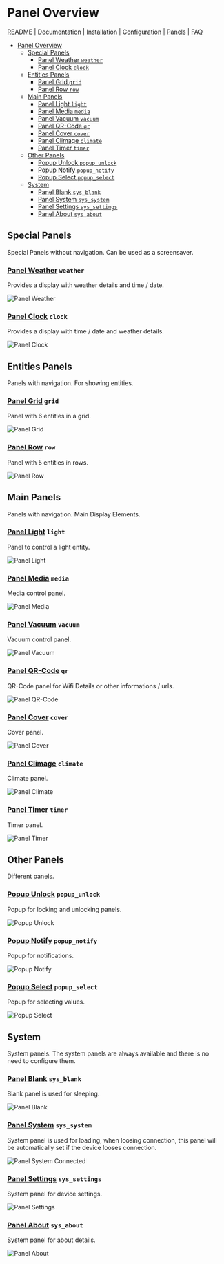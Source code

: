 # Panel Overview

[README](../../README.md) | [Documentation](../README.md) | [Installation](../Install.md) | [Configuration](../Config.md) | [Panels](README.md) | [FAQ](../FAQ.md)

- [Panel Overview](#panel-overview)
  - [Special Panels](#special-panels)
    - [Panel Weather `weather`](#panel-weather-weather)
    - [Panel Clock `clock`](#panel-clock-clock)
  - [Entities Panels](#entities-panels)
    - [Panel Grid `grid`](#panel-grid-grid)
    - [Panel Row `row`](#panel-row-row)
  - [Main Panels](#main-panels)
    - [Panel Light `light`](#panel-light-light)
    - [Panel Media `media`](#panel-media-media)
    - [Panel Vacuum `vacuum`](#panel-vacuum-vacuum)
    - [Panel QR-Code `qr`](#panel-qr-code-qr)
    - [Panel Cover `cover`](#panel-cover-cover)
    - [Panel Climage `climate`](#panel-climage-climate)
    - [Panel Timer `timer`](#panel-timer-timer)
  - [Other Panels](#other-panels)
    - [Popup Unlock  `popup_unlock`](#popup-unlock--popup_unlock)
    - [Popup Notify `popup_notify`](#popup-notify-popup_notify)
    - [Popup Select  `popup_select`](#popup-select--popup_select)
  - [System](#system)
    - [Panel Blank `sys_blank`](#panel-blank-sys_blank)
    - [Panel System `sys_system`](#panel-system-sys_system)
    - [Panel Settings `sys_settings`](#panel-settings-sys_settings)
    - [Panel About `sys_about`](#panel-about-sys_about)

## Special Panels

Special Panels without navigation. Can be used as a screensaver.

### [Panel Weather](panel_weather.md) `weather`

Provides a display with weather details and time / date.

![Panel Weather](../assets/panel_weather_background.png)

### [Panel Clock](panel_clock.md) `clock`

Provides a display with time / date and weather details.

![Panel Clock](../assets/panel_clock_background.png)

## Entities Panels

Panels with navigation. For showing entities.

### [Panel Grid](panel_grid.md) `grid`

  Panel with 6 entities in a grid.

  ![Panel Grid](../assets/panel_grid.png)

### [Panel Row](panel_row.md) `row`

  Panel with 5 entities in rows.

  ![Panel Row](../assets/panel_row.png)

## Main Panels

Panels with navigation. Main Display Elements.

### [Panel Light](panel_light.md) `light`

  Panel to control a light entity.

  ![Panel Light](../assets/panel_light.png)

### [Panel Media](panel_media.md) `media`

  Media control panel.

  ![Panel Media](../assets/panel_media.png)

### [Panel Vacuum](panel_vacuum.md) `vacuum`

  Vacuum control panel.

  ![Panel Vacuum](../assets/panel_vacuum.png)

### [Panel QR-Code](panel_qr.md) `qr`

  QR-Code panel for Wifi Details or other informations / urls.

  ![Panel QR-Code](../assets/panel_qr.png)

### [Panel Cover](panel_cover.md) `cover`

  Cover panel.

  ![Panel Cover](../assets/panel_cover.png)

### [Panel Climage](panel_climate.md) `climate`

  Climate panel.

  ![Panel Climate](../assets/panel_climate.png)

### [Panel Timer](panel_timer.md) `timer`

  Timer panel.

  ![Panel Timer](../assets/panel_timer.png)

## Other Panels

Different panels.

### [Popup Unlock](popup_unlock.md)  `popup_unlock`

  Popup for locking and unlocking panels.

  ![Popup Unlock](../assets/popup_unlock.png)

### [Popup Notify](popup_notify.md) `popup_notify`

  Popup for notifications.

  ![Popup Notify](../assets/popup_notify.png)

### [Popup Select](popup_select.md)  `popup_select`

  Popup for selecting values.

  ![Popup Select](../assets/popup_select.png)

## System

System panels. The system panels are always available and there is no need to configure them.

### [Panel Blank](panel_blank.md) `sys_blank`

  Blank panel is used for sleeping.

  ![Panel Blank](../assets/panel_blank.png)

### [Panel System](panel_system.md) `sys_system`

  System panel is used for loading, when loosing connection, this panel will be automatically set if the device looses connection.

  ![Panel System Connected](../assets/panel_system_connected.png)

### [Panel Settings](panel_settings.md) `sys_settings`

  System panel for device settings.

  ![Panel Settings](../assets/panel_settings.png)

### [Panel About](panel_about.md) `sys_about`

  System panel for about details.

  ![Panel About](../assets/panel_about.png)
